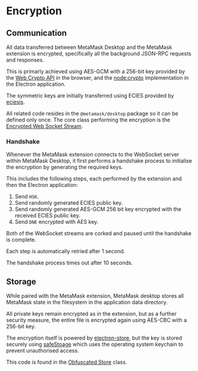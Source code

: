# Encryption

## Communication

All data transferred between MetaMask Desktop and the MetaMask extension is encrypted, specifically all the background JSON-RPC requests and responses.

This is primarly achieved using AES-GCM with a 256-bit key provided by the [Web Crypto API](https://developer.mozilla.org/en-US/docs/Web/API/Web_Crypto_API) in the browser, and the [node:crypto](https://nodejs.org/api/crypto.html#cryptowebcrypto) implementation in the Electron application. 

The symmetric keys are initially transferred using ECIES provided by [eciesjs](https://github.com/ecies/js).

All related code resides in the `@metamask/desktop` package so it can be defined only once. The core class performing the encryption is the [Encrypted Web Socket Stream](../packages/common/src/encryption/web-socket-stream.ts).

### Handshake

Whenever the MetaMask extension connects to the WebSocket server within MetaMask Desktop, it first performs a handshake process to initialise the encryption by generating the required keys.

This includes the following steps, each performed by the extension and then the Electron application:

1. Send `HSK`.
3. Send randomly generated ECIES public key.
4. Send randomly generated AES-GCM 256 bit key encrypted with the received ECIES public key.
5. Send `DNE` encrypted with AES key.

Both of the WebSocket streams are corked and paused until the handshake is complete.

Each step is automatically retried after 1 second.

The handshake process times out after 10 seconds.

## Storage

While paired with the MetaMask extension, MetaMask desktop stores all MetaMask state in the filesystem in the application data directory.

All private keys remain encrypted as in the extension, but as a further security measure, the entire file is encrypted again using AES-CBC with a 256-bit key.

The encryption itself is powered by [electron-store](https://github.com/sindresorhus/electron-store#encryptionkey), but the key is stored securely using [safeStoage](https://www.electronjs.org/docs/latest/api/safe-storage) which uses the operating system keychain to prevent unauthorised access.

This code is found in the [Obfuscated Store](../packages/app/src/app/storage/storage.ts) class.
